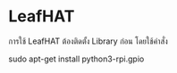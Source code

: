 # LeafHAT

การใช้ LeafHAT ต้องติดตั้ง Library ก่อน โดยใช้คำสั่ง

sudo apt-get install python3-rpi.gpio

